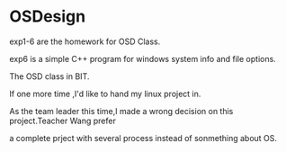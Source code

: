 # OSDesign

exp1-6 are the homework for OSD Class.

exp6 is a simple C++ program for windows system info and file options.

The OSD class in BIT.

If one more time ,I'd like to hand my linux project in.

As the team leader this time,I made a wrong decision on this project.Teacher Wang prefer

a complete prject with several process instead of sonmething about OS.
